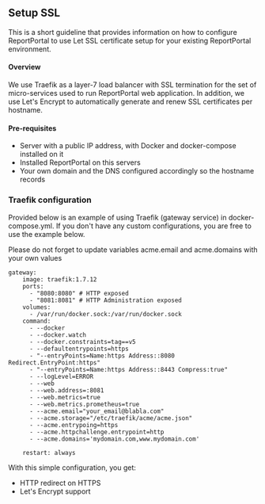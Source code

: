 ## Setup SSL

This is a short guideline that provides information on how to configure ReportPortal to use Let SSL certificate setup for your existing ReportPortal environment.

#### Overview

We use Traefik as a layer-7 load balancer with SSL termination for the set of micro-services used to run ReportPortal web application.
In addition, we use Let's Encrypt to automatically generate and renew SSL certificates per hostname.

#### Pre-requisites

- Server with a public IP address, with Docker and docker-compose installed on it
- Installed ReportPortal on this servers
- Your own domain and the DNS configured accordingly so the hostname records

### Traefik configuration

Provided below is an example of using Traefik (gateway service) in docker-compose.yml. If you don't have any custom configurations, you are free to use the example below.

Please do not forget to update variables acme.email and acme.domains with your own values

```$xslt
gateway:
    image: traefik:1.7.12
    ports:
      - "8080:8080" # HTTP exposed
      - "8081:8081" # HTTP Administration exposed
    volumes:
      - /var/run/docker.sock:/var/run/docker.sock
    command:
      - --docker
      - --docker.watch
      - --docker.constraints=tag==v5
      - --defaultentrypoints=https
      - "--entryPoints=Name:https Address::8080 Redirect.EntryPoint:https"
      - "--entryPoints=Name:https Address::8443 Compress:true"
      - --logLevel=ERROR
      - --web
      - --web.address=:8081
      - --web.metrics=true
      - --web.metrics.prometheus=true
      - --acme.email="your_email@blabla.com"
      - --acme.storage="/etc/traefik/acme/acme.json"
      - --acme.entrypoing=https
      - --acme.httpchallenge.entrypoint=http
      - --acme.domains='mydomain.com,www.mydomain.com'

    restart: always
   ```

With this simple configuration, you get:
* HTTP redirect on HTTPS
* Let's Encrypt support
